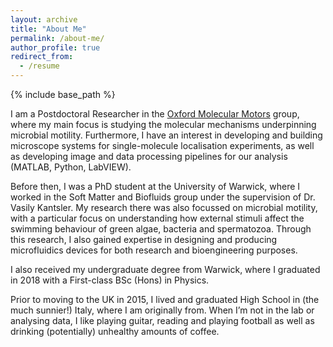 ```yaml
---
layout: archive
title: "About Me"
permalink: /about-me/
author_profile: true
redirect_from:
  - /resume
---
```


{% include base_path %}

I am a Postdoctoral Researcher in the [Oxford Molecular Motors](https://www.physics.ox.ac.uk/research/group/oxford-molecular-motors) group, where my main focus is studying the molecular mechanisms underpinning microbial motility. Furthermore, I have an interest in developing and building microscope systems for single-molecule localisation experiments, as well as developing image and data processing pipelines for our analysis (MATLAB, Python, LabVIEW).

Before then, I was a PhD student at the University of Warwick, where I worked in the Soft Matter and Biofluids group under the supervision of Dr. Vasily Kantsler. My research there was also focussed on microbial motility, with a particular focus on understanding how external stimuli affect the swimming behaviour of green algae, bacteria and spermatozoa. Through this research, I also gained expertise in designing and producing microfluidics devices for both research and bioengineering purposes.

I also received my undergraduate degree from Warwick, where I graduated in 2018 with a First-class BSc (Hons) in Physics.

Prior to moving to the UK in 2015, I lived and graduated High School in (the much sunnier!) Italy, where I am originally from. When I’m not in the lab or analysing data, I like playing guitar, reading and playing football as well as drinking (potentially) unhealthy amounts of coffee.
